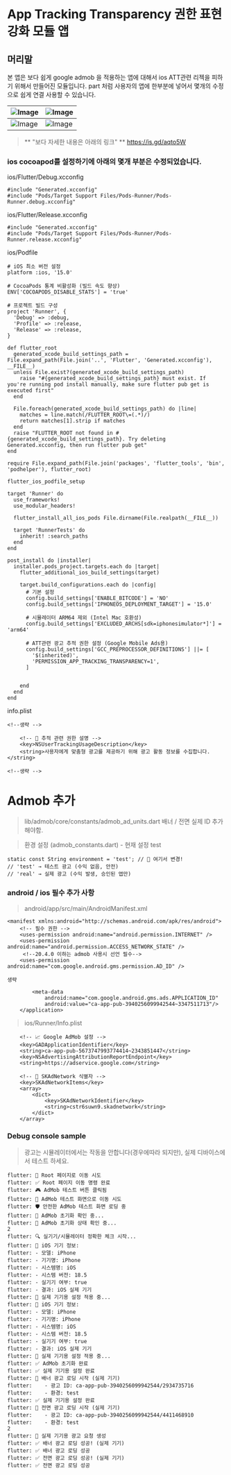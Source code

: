 # App Tracking Transparency 권한 표현 강화 모듈 앱

## 머리말 

본 앱은 보다 쉽게 google admob 을 적용하는 앱에 대해서 ios ATT관련 리젝을 피하기 위해서 만들어진 모듈입니다. 
part 처럼 사용자의 앱에 한부분에 넣어서 몇개의 수정으로 쉽게 연결 사용할 수 있습니다. 

| ![Image](https://github.com/user-attachments/assets/16108d2c-b961-4a3d-bc5c-8b331a768d6f) | ![Image](https://github.com/user-attachments/assets/ace8eee2-e8bd-451b-9c80-a1d0ededfb59)|
| --- | --- |
| ![Image](https://github.com/user-attachments/assets/f32955d1-b574-4e27-9852-8ec6f16368e0) | ![Image](https://github.com/user-attachments/assets/56d50f1b-cb26-41a0-a8ac-d3a562cedf08)|


> ** "보다 자세한 내용은 아래의 링크" **
> https://is.gd/aqto5W




### ios cocoapod를 설정하기에 아래의 몇개 부분은 수정되었습니다. 

ios/Flutter/Debug.xcconfig
```
#include "Generated.xcconfig"
#include "Pods/Target Support Files/Pods-Runner/Pods-Runner.debug.xcconfig"
```

ios/Flutter/Release.xcconfig
```
#include "Generated.xcconfig"
#include "Pods/Target Support Files/Pods-Runner/Pods-Runner.release.xcconfig"
```

ios/Podfile
```
# iOS 최소 버전 설정
platform :ios, '15.0'

# CocoaPods 통계 비활성화 (빌드 속도 향상)
ENV['COCOAPODS_DISABLE_STATS'] = 'true'

# 프로젝트 빌드 구성
project 'Runner', {
  'Debug' => :debug,
  'Profile' => :release,
  'Release' => :release,
}

def flutter_root
  generated_xcode_build_settings_path = File.expand_path(File.join('..', 'Flutter', 'Generated.xcconfig'), __FILE__)
  unless File.exist?(generated_xcode_build_settings_path)
    raise "#{generated_xcode_build_settings_path} must exist. If you're running pod install manually, make sure flutter pub get is executed first"
  end

  File.foreach(generated_xcode_build_settings_path) do |line|
    matches = line.match(/FLUTTER_ROOT\=(.*)/)
    return matches[1].strip if matches
  end
  raise "FLUTTER_ROOT not found in #{generated_xcode_build_settings_path}. Try deleting Generated.xcconfig, then run flutter pub get"
end

require File.expand_path(File.join('packages', 'flutter_tools', 'bin', 'podhelper'), flutter_root)

flutter_ios_podfile_setup

target 'Runner' do
  use_frameworks!
  use_modular_headers!
  
  flutter_install_all_ios_pods File.dirname(File.realpath(__FILE__))
  
  target 'RunnerTests' do
    inherit! :search_paths
  end
end

post_install do |installer|
  installer.pods_project.targets.each do |target|
    flutter_additional_ios_build_settings(target)
    
    target.build_configurations.each do |config|
      # 기본 설정
      config.build_settings['ENABLE_BITCODE'] = 'NO'
      config.build_settings['IPHONEOS_DEPLOYMENT_TARGET'] = '15.0'
      
      # 시뮬레이터 ARM64 제외 (Intel Mac 호환성)
      config.build_settings['EXCLUDED_ARCHS[sdk=iphonesimulator*]'] = 'arm64'
      
      # ATT관련 광고 추적 권한 설정 (Google Mobile Ads용)
      config.build_settings['GCC_PREPROCESSOR_DEFINITIONS'] ||= [
        '$(inherited)',
        'PERMISSION_APP_TRACKING_TRANSPARENCY=1',
      ]

      
    end
  end
end
```


info.plist
```
<!--생략 -->

    <!-- 🔐 추적 관련 권한 설명 -->
    <key>NSUserTrackingUsageDescription</key>
    <string>사용자에게 맞춤형 광고를 제공하기 위해 광고 활동 정보를 수집합니다.</string>

<!--생략 -->

```

# Admob 추가

> lib/admob/core/constants/admob_ad_units.dart
배너 / 전면 실제 ID 추가해야함.


> 환경 설정 (admob_constants.dart) - 현재 설정 test

```
static const String environment = 'test'; // 🔧 여기서 변경!
// 'test' → 테스트 광고 (수익 없음, 안전)
// 'real' → 실제 광고 (수익 발생, 승인된 앱만)
```


### android / ios 필수 추가 사항

> android/app/src/main/AndroidManifest.xml

```
<manifest xmlns:android="http://schemas.android.com/apk/res/android">
    <!-- 필수 권한 -->
    <uses-permission android:name="android.permission.INTERNET" />
    <uses-permission android:name="android.permission.ACCESS_NETWORK_STATE" /> 
     <!--20.4.0 이하는 admob 사용시 선언 필수-->
    <uses-permission android:name="com.google.android.gms.permission.AD_ID" />

생략

        <meta-data
            android:name="com.google.android.gms.ads.APPLICATION_ID"
            android:value="ca-app-pub-3940256099942544~3347511713"/>
    </application>
```

> ios/Runner/Info.plist

```
    <!-- 📈 Google AdMob 설정 -->
    <key>GADApplicationIdentifier</key>
    <string>ca-app-pub-5673747993774414~2343851447</string>
    <key>NSAdvertisingAttributionReportEndpoint</key>
    <string>https://adservice.google.com</string>

    <!-- 🎯 SKAdNetwork 식별자 -->
    <key>SKAdNetworkItems</key>
    <array>
        <dict>
            <key>SKAdNetworkIdentifier</key>
            <string>cstr6suwn9.skadnetwork</string>
        </dict>
    </array>
```

### Debug console sample

> 광고는 시뮬레이터에서는 작동을 안합니다(경우에따라 되지만), 실제 디바이스에서 테스트 하세요.

```
flutter: 🚀 Root 페이지로 이동 시도
flutter: ✅ Root 페이지 이동 명령 완료
flutter: 🎮 AdMob 테스트 버튼 클릭됨
flutter: 🚀 AdMob 테스트 화면으로 이동 시도
flutter: 🛡️ 안전한 AdMob 테스트 화면 로딩 중
flutter: 🔧 AdMob 초기화 확인 중...
flutter: 📱 AdMob 초기화 상태 확인 중...
2
flutter: 🔍 실기기/시뮬레이터 정확한 체크 시작...
flutter: 🍎 iOS 기기 정보:
flutter: - 모델: iPhone
flutter: - 기기명: iPhone
flutter: - 시스템명: iOS
flutter: - 시스템 버전: 18.5
flutter: - 실기기 여부: true
flutter: - 결과: iOS 실제 기기
flutter: 🔧 실제 기기용 설정 적용 중...
flutter: 🍎 iOS 기기 정보:
flutter: - 모델: iPhone
flutter: - 기기명: iPhone
flutter: - 시스템명: iOS
flutter: - 시스템 버전: 18.5
flutter: - 실기기 여부: true
flutter: - 결과: iOS 실제 기기
flutter: 🔧 실제 기기용 설정 적용 중...
flutter: ✅ AdMob 초기화 완료
flutter: ✅ 실제 기기용 설정 완료
flutter: 🎯 배너 광고 로딩 시작 (실제 기기)
flutter:    - 광고 ID: ca-app-pub-3940256099942544/2934735716
flutter:    - 환경: test
flutter: ✅ 실제 기기용 설정 완료
flutter: 🎯 전면 광고 로딩 시작 (실제 기기)
flutter:    - 광고 ID: ca-app-pub-3940256099942544/4411468910
flutter:    - 환경: test
2
flutter: 🔧 실제 기기용 광고 요청 생성
flutter: ✅ 배너 광고 로딩 성공! (실제 기기)
flutter: ✅ 배너 광고 로딩 성공
flutter: ✅ 전면 광고 로딩 성공! (실제 기기)
flutter: ✅ 전면 광고 로딩 성공
```